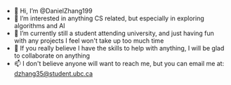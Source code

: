 - 👋 Hi, I’m @DanielZhang199
- 👀 I’m interested in anything CS related, but especially in exploring algorithms and AI
- 🌱 I’m currently still a student attending university, and just having fun with any projects I feel won't take up too much time
- 💞️ If you really believe I have the skills to help with anything, I will be glad to collaborate on anything
- 📫 I don't believe anyone will want to reach me, but you can email me at: dzhang35@student.ubc.ca

<!---
DanielZhang199/DanielZhang199 is a ✨ special ✨ repository because its `README.md` (this file) appears on your GitHub profile.
You can click the Preview link to take a look at your changes.
--->
